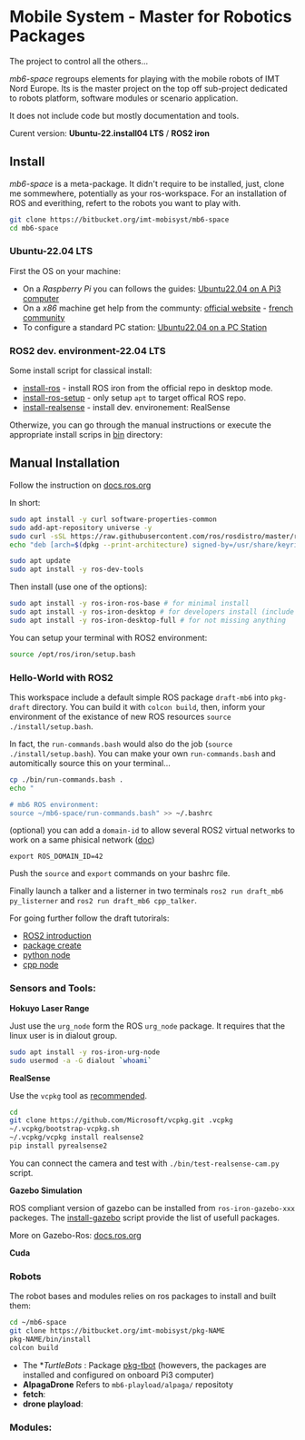 # Mobile System - Master for Robotics Packages

The project to control all the others...

_mb6-space_ regroups elements for playing with the mobile robots of IMT Nord Europe.
Its is the master project on the top off sub-project dedicated to robots platform, software modules or scenario application.

It does not include code but mostly documentation and tools.

Curent version: **Ubuntu-22.install04 LTS** / **ROS2 iron**

## Install

_mb6-space_ is a meta-package.
It didn't require to be installed, just, clone me sommewhere, potentially as your ros-workspace.
For an installation of ROS and everithing, refert to the robots you want to play with.

```sh
git clone https://bitbucket.org/imt-mobisyst/mb6-space
cd mb6-space
```

### Ubuntu-22.04 LTS

First  the OS on your machine: 

- On a _Raspberry Pi_ you can follows the guides: [Ubuntu22.04 on A Pi3 computer](./docs/configure-pi3.md)
- On a _x86_ machine get help from the communty: [official website](https://ubuntu.com/) - [french community](https://www.ubuntu-fr.org/)
- To configure a standard PC station: [Ubuntu22.04 on a PC Station](./docs/configure-station.md)


### ROS2 dev. environment-22.04 LTS

Some install script for classical install:

- [install-ros](./bin/install-ros) - install ROS iron from the official repo in desktop mode.
- [install-ros-setup](./bin/install-ros-setup) - only setup `apt` to target offical ROS repo.
- [install-realsense](./bin/install-realsense) - install dev. environement: RealSense

Otherwize, you can go through the manual instructions or execute the appropriate install scrips in [bin](./bin) directory:


## Manual Installation

Follow the instruction on [docs.ros.org](https://docs.ros.org/en/iron/Installation/Ubuntu-Install-Debians.html)

In short:

```sh
sudo apt install -y curl software-properties-common
sudo add-apt-repository universe -y
sudo curl -sSL https://raw.githubusercontent.com/ros/rosdistro/master/ros.key -o /usr/share/keyrings/ros-archive-keyring.gpg
echo "deb [arch=$(dpkg --print-architecture) signed-by=/usr/share/keyrings/ros-archive-keyring.gpg] http://packages.ros.org/ros2/ubuntu $(. /etc/os-release && echo $UBUNTU_CODENAME) main" | sudo tee /etc/apt/sources.list.d/ros2.list > /dev/null

sudo apt update
sudo apt install -y ros-dev-tools
```

Then install (use one of the options): 

```sh
sudo apt install -y ros-iron-ros-base # for minimal install
sudo apt install -y ros-iron-desktop # for developers install (include visualtization etc.)
sudo apt install -y ros-iron-desktop-full # for not missing anything
```

You can setup your terminal with ROS2 environment: 

```sh
source /opt/ros/iron/setup.bash
```

### Hello-World with ROS2

This workspace include a default simple ROS package `draft-mb6` into `pkg-draft` directory.
You can build it with `colcon build`,
then, inform your environment of the existance of new ROS resources `source ./install/setup.bash`.

In fact, the `run-commands.bash` would also do the job (`source ./install/setup.bash`).
You can make your own `run-commands.bash` and automitically source this on your terminal...

```sh
cp ./bin/run-commands.bash .
echo "

# mb6 ROS environment:
source ~/mb6-space/run-commands.bash" >> ~/.bashrc
```

(optional) you can add a `domain-id` to allow several ROS2 virtual networks to work on a same phisical network ([doc](https://docs.ros.org/en/humble/Concepts/About-Domain-ID.html))

```
export ROS_DOMAIN_ID=42
```

Push the `source` and `export` commands on your bashrc file.

Finally launch a talker and a listerner in two terminals `ros2 run draft_mb6 py_listerner` and `ros2 run draft_mb6 cpp_talker`.

For going further follow the draft tutorirals:

- [ROS2 introduction](./docs/tuto-ros2-intro.md)
- [package create](./docs/tuto-draft-pkg.md)
- [python node](./docs/tuto-draft-python.md)
- [cpp node](./docs/tuto-draft-cpp.md)

### Sensors and Tools:


**Hokuyo Laser Range** 

Just use the `urg_node` form the ROS `urg_node` package.
It requires that the linux user is in dialout group.

```sh
sudo apt install -y ros-iron-urg-node
sudo usermod -a -G dialout `whoami`
```


**RealSense**

Use the `vcpkg` tool as [recommended](https://github.com/IntelRealSense/librealsense).

```sh
cd 
git clone https://github.com/Microsoft/vcpkg.git .vcpkg
~/.vcpkg/bootstrap-vcpkg.sh
~/.vcpkg/vcpkg install realsense2
pip install pyrealsense2
```

You can connect the camera and test with `./bin/test-realsense-cam.py` script.


**Gazebo Simulation**

ROS compliant version of gazebo can be installed from `ros-iron-gazebo-xxx` packeges.
The [install-gazebo](./bin/install-gazebo) script provide the list of usefull packages.

More on Gazebo-Ros: [docs.ros.org](https://docs.ros.org/en/iron/Tutorials/Advanced/Simulators/Gazebo/Simulation-Gazebo.html)

**Cuda**



### Robots

The robot bases and modules relies on ros packages to install and built them: 

```sh
cd ~/mb6-space
git clone https://bitbucket.org/imt-mobisyst/pkg-NAME
pkg-NAME/bin/install
colcon build
```

- The **TurtleBots* : Package [pkg-tbot](https://bitbucket.org/imt-mobisyst/pkg-tbot) (howevers, the packages are installed and configured on onboard Pi3 computer)
- **AlpagaDrone** Refers to `mb6-playload/alpaga/` repositoty 
- **fetch**: 
- **drone playload**: 


### Modules:
